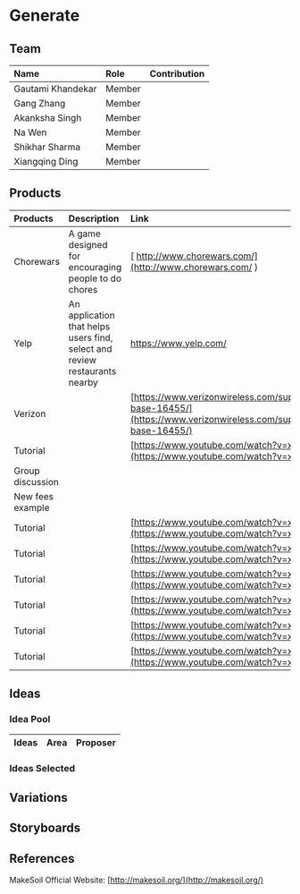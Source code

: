 # Generate #

## Team ##

| Name                 	| Role		    | Contribution |
| :---                 	| :---         	| :---         |
| Gautami Khandekar	   	| Member |   |
| Gang Zhang		   	| Member |	 |
| Akanksha Singh	   	| Member |   |
| Na Wen				| Member |	 |
| Shikhar Sharma   		| Member |	 |
| Xiangqing Ding		| Member |	 |


## Products ##

| Products | Description | Link | Proposer |
| :---     | :---        | :--- | :---     |
| Chorewars | A game designed for encouraging people to do chores |[ http://www.chorewars.com/](http://www.chorewars.com/ ) | Xiangqing Ding |
| Yelp      | An application that helps users find, select and review restaurants nearby | [https://www.yelp.com/ ](https://www.yelp.com/ ) | Xiangqing Ding |
| Verizon |   	 | [https://www.verizonwireless.com/support/knowledge-base-16455/](https://www.verizonwireless.com/support/knowledge-base-16455/) | Na Wen |
| Tutorial |	 | [https://www.youtube.com/watch?v=x9L-i0WPqNc](https://www.youtube.com/watch?v=x9L-i0WPqNc) | Na Wen |
| Group discussion |	 |  | Gang Zhang |
| New fees example |	 |  | Gang Zhang |
| Tutorial |	 | [https://www.youtube.com/watch?v=x9L-i0WPqNc](https://www.youtube.com/watch?v=x9L-i0WPqNc) | Shikhar Sharma |
| Tutorial |	 | [https://www.youtube.com/watch?v=x9L-i0WPqNc](https://www.youtube.com/watch?v=x9L-i0WPqNc) | Shikhar Sharma |
| Tutorial |	 | [https://www.youtube.com/watch?v=x9L-i0WPqNc](https://www.youtube.com/watch?v=x9L-i0WPqNc) | Gautami Khandekar |
| Tutorial |	 | [https://www.youtube.com/watch?v=x9L-i0WPqNc](https://www.youtube.com/watch?v=x9L-i0WPqNc) | Gautami Khandekar|
| Tutorial |	 | [https://www.youtube.com/watch?v=x9L-i0WPqNc](https://www.youtube.com/watch?v=x9L-i0WPqNc) | Gautami Khandekar|
| Tutorial |	 | [https://www.youtube.com/watch?v=x9L-i0WPqNc](https://www.youtube.com/watch?v=x9L-i0WPqNc) | Gautami Khandekar|



## Ideas ##

### Idea Pool ###

| Ideas    | Area  | Proposer |
| :---     | :---   | :---     |

### Ideas Selected ###

## Variations ##

## Storyboards ##

## References ##

MakeSoil Official Website: [http://makesoil.org/](http://makesoil.org/)

